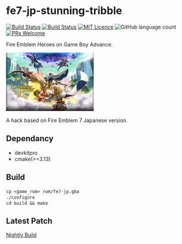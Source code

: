 # fe7-jp-stunning-tribble
[![Build Status](https://travis-ci.com/laqieer/fe7-jp-stunning-tribble.svg?branch=master)](https://travis-ci.com/laqieer/fe7-jp-stunning-tribble) [![Build Status](https://dev.azure.com/laqieer/fe7-jp-stunning-tribble/_apis/build/status/fe7-jp-stunning-tribble-CI?branchName=master)](https://dev.azure.com/laqieer/fe7-jp-stunning-tribble/_build/latest?definitionId=6&branchName=master) [![MIT Licence](https://badges.frapsoft.com/os/mit/mit.svg?v=103)](https://opensource.org/licenses/mit-license.php) ![GitHub language count](https://img.shields.io/github/languages/count/laqieer/fe7-jp-stunning-tribble) [![PRs Welcome](https://img.shields.io/badge/PRs-welcome-brightgreen.svg?style=flat-square)](http://makeapullrequest.com)

Fire Emblem Heroes on Game Boy Advance.

![title screen](res/gfx/raw/title_screen.png)

A hack based on Fire Emblem 7 Japanese version.

## Dependancy
* devkitpro
* cmake(>=3.13)

## Build
```
cp <game_rom> rom/fe7-jp.gba
./configure
cd build && make
```

## Latest Patch
[Nightly Build](https://github.com/laqieer/FEHGBARemakePatch)
